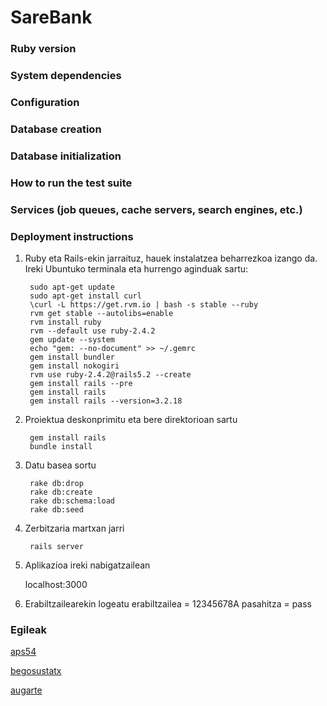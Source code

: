 # SareBank

### Ruby version

### System dependencies

### Configuration

### Database creation

### Database initialization

### How to run the test suite

### Services (job queues, cache servers, search engines, etc.)

### Deployment instructions

1. Ruby eta Rails-ekin jarraituz, hauek instalatzea beharrezkoa izango da. Ireki Ubuntuko terminala eta hurrengo aginduak sartu:

		sudo apt-get update
		sudo apt-get install curl
		\curl -L https://get.rvm.io | bash -s stable --ruby
		rvm get stable --autolibs=enable
		rvm install ruby
		rvm --default use ruby-2.4.2
		gem update --system
		echo "gem: --no-document" >> ~/.gemrc
		gem install bundler
		gem install nokogiri
		rvm use ruby-2.4.2@rails5.2 --create
		gem install rails --pre
		gem install rails
		gem install rails --version=3.2.18
	
2. Proiektua deskonprimitu eta bere direktorioan sartu

		gem install rails
		bundle install
	
3. Datu basea sortu

		rake db:drop
		rake db:create
		rake db:schema:load
		rake db:seed
	
4. Zerbitzaria martxan jarri

		rails server
	
5. Aplikazioa ireki nabigatzailean

  	localhost:3000
	
6. Erabiltzailearekin logeatu 
	erabiltzailea = 12345678A
	pasahitza = pass

### Egileak

[aps54](https://github.com/aps54)

[begosustatx](https://github.com/begosustatx)

[augarte](https://github.com/augarte)
